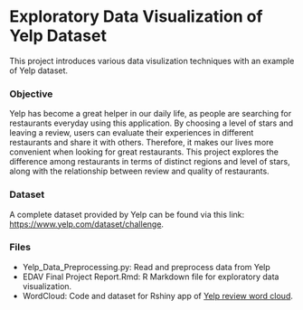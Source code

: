 # Exploratory Data Visualization of Yelp Dataset

This project introduces various data visulization techniques with an example of Yelp dataset.


### Objective
Yelp has become a great helper in our daily life, as people are searching for restaurants everyday using this application. By choosing a level of stars and leaving a review, users can evaluate their experiences in different restaurants and share it with others. Therefore, it makes our lives more convenient when looking for great restaurants. This project explores the difference among restaurants in terms of distinct regions and level of stars, along with the relationship between review and quality of restaurants.

### Dataset
A complete dataset provided by Yelp can be found via this link: https://www.yelp.com/dataset/challenge.

### Files
  - Yelp_Data_Preprocessing.py: Read and preprocess data from Yelp
  - EDAV Final Project Report.Rmd: R Markdown file for exploratory data visualization.
  - WordCloud: Code and dataset for Rshiny app of [Yelp review word cloud](https://sabrinali18.shinyapps.io/WordCloud/).
